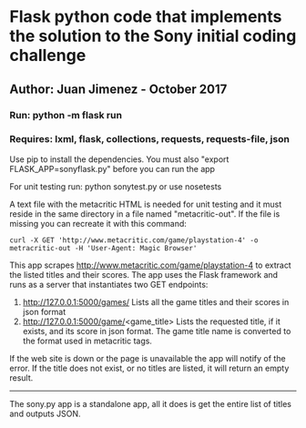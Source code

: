 # Flask python code that implements the solution to the Sony initial coding challenge
## Author: Juan Jimenez - October 2017
### Run: python -m flask run
### Requires: lxml, flask, collections, requests, requests-file, json


Use pip to install the dependencies. You must also "export FLASK_APP=sonyflask.py" before you can run the app


For unit testing run: python sonytest.py or use nosetests


A text file with the metacritic HTML is needed for unit testing and it must reside in the same directory in a file named "metacritic-out". If the file is missing you can recreate it with this command:

```
curl -X GET 'http://www.metacritic.com/game/playstation-4' -o metracritic-out -H 'User-Agent: Magic Browser'
```

This app scrapes http://www.metacritic.com/game/playstation-4 to extract the listed titles
and their scores. The app uses the Flask framework and runs as a server that instantiates
two GET endpoints:

1. http://127.0.0.1:5000/games/
	Lists all the game titles and their scores in json format
2. http://127.0.0.1:5000/game/<game_title>
        Lists the requested title, if it exists, and its score in json format. The
	game title name is converted to the format used in metacritic tags.

If the web site is down or the page is unavailable the app will notify of the error.
If the title does not exist, or no titles are listed, it will return an empty result.

--------

The sony.py app is a standalone app, all it does is get the entire list of titles
and outputs JSON.
